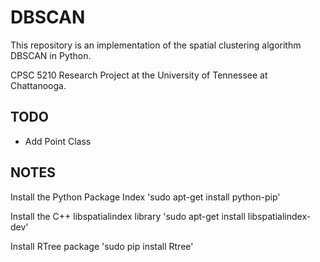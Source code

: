 # DBSCAN

This repository is an implementation of the spatial clustering algorithm DBSCAN in Python.

CPSC 5210 Research Project at the University of Tennessee at Chattanooga.

## TODO
* Add Point Class

## NOTES

Install the Python Package Index
'sudo apt-get install python-pip'

Install the C++ libspatialindex library
'sudo apt-get install libspatialindex-dev'

Install RTree package
'sudo pip install Rtree'